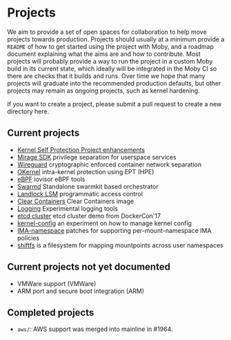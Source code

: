 # Projects

We aim to provide a set of open spaces for collaboration to help move projects towards production. Projects should usually
at a minimum provide a `README` of how to get started using the project with Moby, and a roadmap document explaining what
the aims are and how to contribute. Most projects will probably provide a way to run the project in a custom Moby build
in its current state, which ideally will be integrated in the Moby CI so there are checks that it builds and runs. Over
time we hope that many projects will graduate into the recommended production defaults, but other projects may remain as
ongoing projects, such as kernel hardening.

If you want to create a project, please submit a pull request to create a new directory here.

## Current projects
- [Kernel Self Protection Project enhancements](kspp/)
- [Mirage SDK](miragesdk/) privilege separation for userspace services
- [Wireguard](wireguard/) cryptographic enforced container network separation
- [OKernel](okernel/) intra-kernel protection using EPT (HPE)
- [eBPF](ebpf/) iovisor eBPF tools
- [Swarmd](swarmd) Standalone swarmkit based orchestrator
- [Landlock LSM](landlock/) programmatic access control
- [Clear Containers](clear-containers/) Clear Containers image
- [Logging](logging/) Experimental logging tools
- [etcd cluster](etcd/) etcd cluster demo from DockerCon'17
- [kernel-config](kernel-config/) an experiment on how to manage kernel config
- [IMA-namespace](ima-namespace/) patches for supporting per-mount-namespace
  IMA policies
- [shiftfs](shiftfs/) is a filesystem for mapping mountpoints across user
  namespaces

## Current projects not yet documented
- VMWare support (VMWare)
- ARM port and secure boot integration (ARM)

## Completed projects

- `aws/`: AWS support was merged into mainline in #1964.
